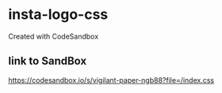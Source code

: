 # insta-logo-css
Created with CodeSandbox

## link to SandBox 
https://codesandbox.io/s/vigilant-paper-ngb88?file=/index.css
